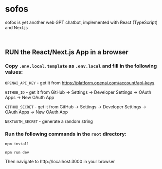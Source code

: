 # sofos

sofos is yet another web GPT chatbot, implemented with React (TypeScript) and Next.js


<br/>

## RUN the React/Next.js App in a browser

### Copy `.env.local.template` as `.env.local` and fill in the following values:

`OPENAI_API_KEY` - get it from https://platform.openai.com/account/api-keys

`GITHUB_ID` - get it from GitHub -> Settings -> Developer Settings -> OAuth Apps -> New OAuth App

`GITHUB_SECRET` - get it from GitHub -> Settings -> Developer Settings -> OAuth Apps -> New OAuth App

`NEXTAUTH_SECRET` - generate a random string


### Run the following commands in the `root` directory:

```npm install```

```npm run dev```

Then navigate to http://localhost:3000 in your browser

